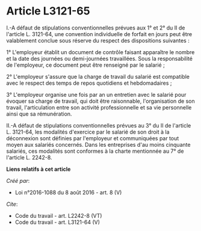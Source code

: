 # Article L3121-65

I.-A défaut de stipulations conventionnelles prévues aux 1° et 2° du II de l'article L. 3121-64, une convention individuelle
de forfait en jours peut être valablement conclue sous réserve du respect des dispositions suivantes : 

1° L'employeur établit un document de contrôle faisant apparaître le nombre et la date des journées ou demi-journées
travaillées. Sous la responsabilité de l'employeur, ce document peut être renseigné par le salarié ; 

2° L'employeur s'assure que la charge de travail du salarié est compatible avec le respect des temps de repos quotidiens et
hebdomadaires ; 

3° L'employeur organise une fois par an un entretien avec le salarié pour évoquer sa charge de travail, qui doit être
raisonnable, l'organisation de son travail, l'articulation entre son activité professionnelle et sa vie personnelle ainsi que
sa rémunération. 

II.-A défaut de stipulations conventionnelles prévues au 3° du II de l'article L. 3121-64, les modalités d'exercice par le
salarié de son droit à la déconnexion sont définies par l'employeur et communiquées par tout moyen aux salariés concernés.
Dans les entreprises d'au moins cinquante salariés, ces modalités sont conformes à la charte mentionnée au 7° de l'article L.
2242-8.

**Liens relatifs à cet article**

_Créé par_:

  - Loi n°2016-1088 du 8 août 2016 - art. 8 (V)

_Cite_:

  - Code du travail - art. L2242-8 (VT)
  - Code du travail - art. L3121-64 (V)
